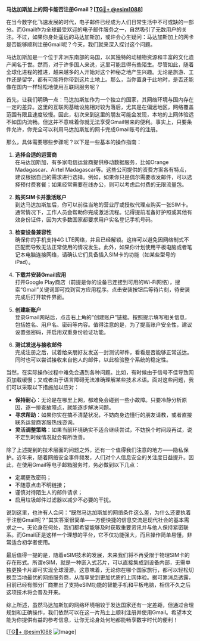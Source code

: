 **马达加斯加上的网卡能否注册Gmail？[[TG💪+ @esim1088](https://t.me/s/esim1088)]**

在当今数字化飞速发展的时代，电子邮件已经成为人们日常生活中不可或缺的一部分。而Gmail作为全球最受欢迎的电子邮件服务之一，自然吸引了无数用户的关注。不过，如果你身处遥远的马达加斯加，或许会心生疑问：马达加斯加上的网卡是否能够顺利注册Gmail呢？今天，我们就来深入探讨这个问题。

马达加斯加是一个位于非洲东南部的岛国，以其独特的动植物资源和丰富的文化遗产闻名于世。然而，对于许多国人来说，这里可能显得有些陌生。尽管如此，随着全球化进程的推进，越来越多的人开始对这个神秘之地产生兴趣。无论是旅游、工作还是留学，都有可能将你带到这片土地上。那么，当你置身于此地时，是否还能像在国内一样轻松地使用互联网服务呢？

首先，让我们明确一点：马达加斯加作为一个独立的国家，其网络环境与国内存在一定的差异。这里的互联网基础设施相对较为落后，尤其是在偏远地区，网络覆盖范围有限且速度较慢。因此，初次来到这里的朋友可能会发现，本地的上网体验远不如国内流畅。但这并不意味着你就无法享受Gmail带来的便利。事实上，只要条件允许，你完全可以利用马达加斯加的网卡完成Gmail账号的注册。

那么，具体需要哪些步骤呢？以下是一些基本的操作指南：

1. **选择合适的运营商**  
   在马达加斯加，有多家电信运营商提供移动数据服务，比如Orange Madagascar、Airtel Madagascar等。这些公司提供的资费方案各有特点，建议根据自己的需求进行选择。例如，如果你只是偶尔需要收发邮件，可以选择预付费套餐；如果经常需要在线办公，则可以考虑后付费的无限流量包。

2. **购买SIM卡并激活账户**  
   到达马达加斯加后，你可以前往当地的营业厅或授权代理点购买一张SIM卡。通常情况下，工作人员会帮助你完成激活流程。记得提前准备好护照或其他有效身份证件，因为大多数国家都要求用户实名登记手机号码。

3. **检查设备兼容性**  
   确保你的手机支持4G LTE网络，并且已经解锁。这样可以避免因网络制式不匹配而导致无法正常使用的情况发生。此外，如果你计划使用平板电脑或者笔记本电脑连接网络，请确认它们具备插入SIM卡的功能（如某些型号的iPad）。

4. **下载并安装Gmail应用**  
   打开Google Play商店（前提是你的设备已连接到可用的Wi-Fi网络），搜索“Gmail”关键词即可找到官方应用程序。点击安装按钮后等待片刻，待安装完成后打开软件界面。

5. **创建新账户**  
   登录Gmail网站后，点击右上角的“创建账户”链接。按照提示填写相关信息，包括姓名、用户名、密码等内容。值得注意的是，为了提高账户安全性，建议设置强密码，并启用双重身份验证功能。

6. **测试发送与接收邮件**  
   完成注册之后，试着给亲朋好友发送一封测试邮件，看看是否能够正常送达。同时也可以尝试接收来自他人的邮件，以此检验整个系统的稳定性。

当然，在实际操作过程中难免会遇到各种问题。比如，有时候由于信号不佳导致网页加载缓慢；又或者由于语言障碍无法准确理解某些技术术语。面对这些问题，我们可以采取以下措施加以应对：

- **保持耐心**：无论是在哪里上网，都难免会碰到一些小故障。只要冷静分析原因，逐一排查故障点，就能逐步解决问题。
- **寻求帮助**：如果你实在搞不清楚状况，不妨向身边懂行的朋友请教，或者直接联系运营商客服热线咨询。
- **灵活调整策略**：如果当前环境确实不适合继续尝试，不妨换个时间段再试，说不定到时候情况就会有所改善。

除了上述提到的技术层面的问题之外，还有一个值得我们注意的地方——隐私保护。近年来，随着网络安全事件频发，人们对个人信息安全的关注度日益提升。因此，在使用Gmail等电子邮箱服务时，务必做到以下几点：

- 定期更改密码；
- 不随意点击不明链接；
- 谨慎对待陌生人的邮件请求；
- 启用垃圾邮件过滤器以减少不必要的干扰。

说到这里，也许有人会问：“既然马达加斯加的网络条件这么差，为什么还要执着于注册Gmail呢？”其实答案很简单——方便快捷的信息交流是现代社会的基本需求之一。无论身在何处，我们都希望能够及时获取重要资讯并与他人保持紧密联系。而Gmail正是这样一个理想的平台，它不仅功能强大，而且操作简单易懂，非常适合初学者使用。

最后值得一提的是，随着eSIM技术的发展，未来我们将不再受限于物理SIM卡的存在形式。所谓eSIM，就是一种嵌入式芯片，可以直接集成到设备内部，无需单独更换卡片即可实现全球漫游。这意味着，无论你在哪个国家旅行，都可以轻松切换至当地最优的网络服务商，从而享受到更加优质的上网体验。据可靠消息透露，目前已经有部分厂商推出了支持eSIM功能的智能手机和平板电脑，相信不久之后这项技术将会普及开来。

综上所述，虽然马达加斯加的网络环境相较于发达国家还有一定差距，但通过合理规划和正确操作，我们依然可以在这一片热土上顺利注册并使用Gmail。希望本文能为你提供有益的参考信息，让你无论身处何地都能畅享数字时代的便利！  

[[TG💪+ @esim1088](https://t.me/s/esim1088) ![Image](https://i.postimg.cc/4NQfJmqS/Snipaste-2025-05-13-00-14-12.png)]